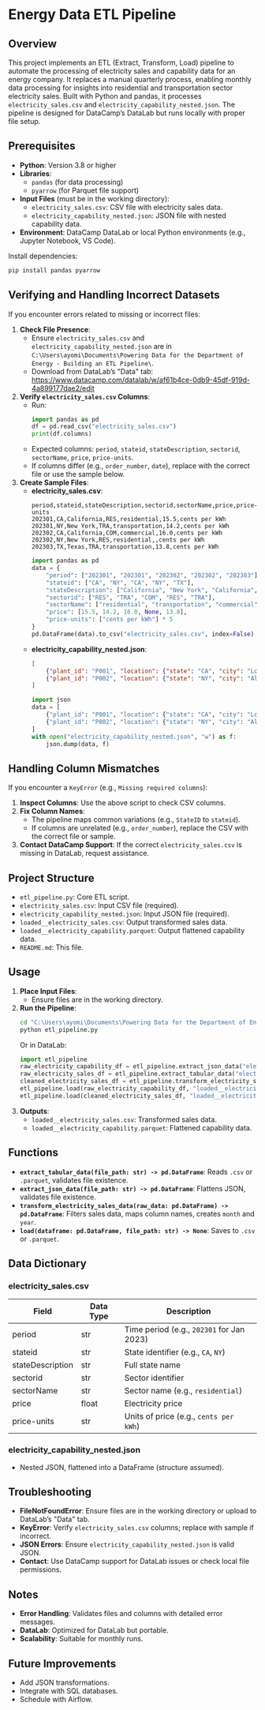 # Energy Data ETL Pipeline

## Overview
This project implements an ETL (Extract, Transform, Load) pipeline to automate the processing of electricity sales and capability data for an energy company. It replaces a manual quarterly process, enabling monthly data processing for insights into residential and transportation sector electricity sales. Built with Python and pandas, it processes `electricity_sales.csv` and `electricity_capability_nested.json`. The pipeline is designed for DataCamp’s DataLab but runs locally with proper file setup.

## Prerequisites
- **Python**: Version 3.8 or higher
- **Libraries**:
  - `pandas` (for data processing)
  - `pyarrow` (for Parquet file support)
- **Input Files** (must be in the working directory):
  - `electricity_sales.csv`: CSV file with electricity sales data.
  - `electricity_capability_nested.json`: JSON file with nested capability data.
- **Environment**: DataCamp DataLab or local Python environments (e.g., Jupyter Notebook, VS Code).

Install dependencies:
```bash
pip install pandas pyarrow
```

## Verifying and Handling Incorrect Datasets
If you encounter errors related to missing or incorrect files:
1. **Check File Presence**:
   - Ensure `electricity_sales.csv` and `electricity_capability_nested.json` are in `C:\Users\ayomi\Documents\Powering Data for the Department of Energy - Building an ETL Pipeline\`.
   - Download from DataLab’s "Data" tab: https://www.datacamp.com/datalab/w/af61b4ce-0db9-45df-919d-4a899177dae2/edit
2. **Verify `electricity_sales.csv` Columns**:
   - Run:
     ```python
     import pandas as pd
     df = pd.read_csv("electricity_sales.csv")
     print(df.columns)
     ```
   - Expected columns: `period`, `stateid`, `stateDescription`, `sectorid`, `sectorName`, `price`, `price-units`.
   - If columns differ (e.g., `order_number`, `date`), replace with the correct file or use the sample below.
3. **Create Sample Files**:
   - **electricity_sales.csv**:
     ```csv
     period,stateid,stateDescription,sectorid,sectorName,price,price-units
     202301,CA,California,RES,residential,15.5,cents per kWh
     202301,NY,New York,TRA,transportation,14.2,cents per kWh
     202302,CA,California,COM,commercial,16.0,cents per kWh
     202302,NY,New York,RES,residential,,cents per kWh
     202303,TX,Texas,TRA,transportation,13.8,cents per kWh
     ```
     ```python
     import pandas as pd
     data = {
         "period": ["202301", "202301", "202302", "202302", "202303"],
         "stateid": ["CA", "NY", "CA", "NY", "TX"],
         "stateDescription": ["California", "New York", "California", "New York", "Texas"],
         "sectorid": ["RES", "TRA", "COM", "RES", "TRA"],
         "sectorName": ["residential", "transportation", "commercial", "residential", "transportation"],
         "price": [15.5, 14.2, 16.0, None, 13.8],
         "price-units": ["cents per kWh"] * 5
     }
     pd.DataFrame(data).to_csv("electricity_sales.csv", index=False)
     ```
   - **electricity_capability_nested.json**:
     ```json
     [
         {"plant_id": "P001", "location": {"state": "CA", "city": "Los Angeles"}, "capacity_mw": 100.5, "fuel_type": "Solar"},
         {"plant_id": "P002", "location": {"state": "NY", "city": "Albany"}, "capacity_mw": 200.0, "fuel_type": "Wind"}
     ]
     ```
     ```python
     import json
     data = [
         {"plant_id": "P001", "location": {"state": "CA", "city": "Los Angeles"}, "capacity_mw": 100.5, "fuel_type": "Solar"},
         {"plant_id": "P002", "location": {"state": "NY", "city": "Albany"}, "capacity_mw": 200.0, "fuel_type": "Wind"}
     ]
     with open("electricity_capability_nested.json", "w") as f:
         json.dump(data, f)
     ```

## Handling Column Mismatches
If you encounter a `KeyError` (e.g., `Missing required columns`):
1. **Inspect Columns**: Use the above script to check CSV columns.
2. **Fix Column Names**:
   - The pipeline maps common variations (e.g., `StateID` to `stateid`).
   - If columns are unrelated (e.g., `order_number`), replace the CSV with the correct file or sample.
3. **Contact DataCamp Support**: If the correct `electricity_sales.csv` is missing in DataLab, request assistance.

## Project Structure
- `etl_pipeline.py`: Core ETL script.
- `electricity_sales.csv`: Input CSV file (required).
- `electricity_capability_nested.json`: Input JSON file (required).
- `loaded__electricity_sales.csv`: Output transformed sales data.
- `loaded__electricity_capability.parquet`: Output flattened capability data.
- `README.md`: This file.

## Usage
1. **Place Input Files**:
   - Ensure files are in the working directory.
2. **Run the Pipeline**:
   ```bash
   cd "C:\Users\ayomi\Documents\Powering Data for the Department of Energy - Building an ETL Pipeline"
   python etl_pipeline.py
   ```
   Or in DataLab:
   ```python
   import etl_pipeline
   raw_electricity_capability_df = etl_pipeline.extract_json_data("electricity_capability_nested.json")
   raw_electricity_sales_df = etl_pipeline.extract_tabular_data("electricity_sales.csv")
   cleaned_electricity_sales_df = etl_pipeline.transform_electricity_sales_data(raw_electricity_sales_df)
   etl_pipeline.load(raw_electricity_capability_df, "loaded__electricity_capability.parquet")
   etl_pipeline.load(cleaned_electricity_sales_df, "loaded__electricity_sales.csv")
   ```
3. **Outputs**:
   - `loaded__electricity_sales.csv`: Transformed sales data.
   - `loaded__electricity_capability.parquet`: Flattened capability data.

## Functions
- **`extract_tabular_data(file_path: str) -> pd.DataFrame`**: Reads `.csv` or `.parquet`, validates file existence.
- **`extract_json_data(file_path: str) -> pd.DataFrame`**: Flattens JSON, validates file existence.
- **`transform_electricity_sales_data(raw_data: pd.DataFrame) -> pd.DataFrame`**: Filters sales data, maps column names, creates `month` and `year`.
- **`load(dataframe: pd.DataFrame, file_path: str) -> None`**: Saves to `.csv` or `.parquet`.

## Data Dictionary
### electricity_sales.csv
| Field            | Data Type | Description                              |
|------------------|-----------|------------------------------------------|
| period           | str       | Time period (e.g., `202301` for Jan 2023)|
| stateid          | str       | State identifier (e.g., `CA`, `NY`)      |
| stateDescription | str       | Full state name                          |
| sectorid         | str       | Sector identifier                        |
| sectorName       | str       | Sector name (e.g., `residential`)        |
| price            | float     | Electricity price                        |
| price-units      | str       | Units of price (e.g., `cents per kWh`)   |

### electricity_capability_nested.json
- Nested JSON, flattened into a DataFrame (structure assumed).

## Troubleshooting
- **FileNotFoundError**: Ensure files are in the working directory or upload to DataLab’s "Data" tab.
- **KeyError**: Verify `electricity_sales.csv` columns; replace with sample if incorrect.
- **JSON Errors**: Ensure `electricity_capability_nested.json` is valid JSON.
- **Contact**: Use DataCamp support for DataLab issues or check local file permissions.

## Notes
- **Error Handling**: Validates files and columns with detailed error messages.
- **DataLab**: Optimized for DataLab but portable.
- **Scalability**: Suitable for monthly runs.

## Future Improvements
- Add JSON transformations.
- Integrate with SQL databases.
- Schedule with Airflow.